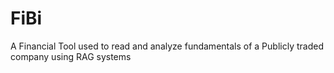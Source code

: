 # FiBi
A Financial Tool used to read and analyze fundamentals of a Publicly traded company using RAG systems
